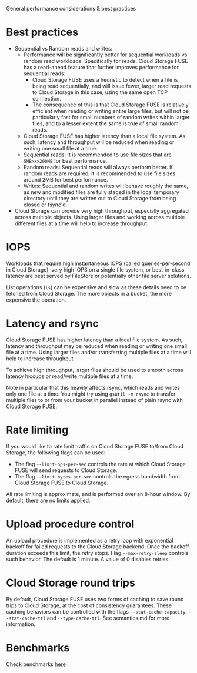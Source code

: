 General performance considerations & best practices

# Best practices

- Sequential vs Random reads and writes:
     - Performance will be significantly better for sequential workloads vs random read workloads. Specifically for reads, Cloud Storage FUSE has a read-ahead feature that further improves performance for sequential reads:  
          - Cloud Storage FUSE uses a heuristic to detect when a file is being read sequentially, and will issue fewer, larger read requests to Cloud Storage in this case, using the same open TCP connection.
          - The consequence of this is that Cloud Storage FUSE is relatively efficient when reading or writing entire large files, but will not be particularly fast for small numbers of random writes within larger files, and to a lesser extent the same is true of small random reads.
     - Cloud Storage FUSE has higher latency than a local file system. As such, latency and throughput will be reduced when reading or writing one small file at a time.
     - Sequential reads: It is recommended to use file sizes that are ```5MB>x>200MB``` for best performance.
     - Random reads: Sequential reads will always perform better. If random reads are required, it is recommended to use file sizes around 2MB for best performance.
     - Writes: Sequential and random writes will behave roughly the same, as new and modified files are fully staged in the local temporary directory until they are written out to Cloud Storage from being closed or fsync'd. 
- Cloud Storage can provide very high throughput, especially aggregated across multiple objects. Using larger files and working across multiple different files at a time will help to increase throughput.

# IOPS

Workloads that require high instantaneous IOPS (called queries-per-second in Cloud Storage), very high IOPS on a single file system, or best-in-class latency are best served by FileStore or potentially other file server solutions.

List operations (```ls```) can be expensive and slow as these details need to be fetched from Cloud Storage. The more objects in a bucket, the more expensive the operation. 

# Latency and rsync

Cloud Storage FUSE has higher latency than a local file system. As such, latency and throughput may be reduced when reading or writing one small file at a time. Using larger files and/or transferring multiple files at a time will help to increase throughput.

To achieve high throughput, larger files should be used to smooth across latency hiccups or read/write multiple files at a time.

Note in particular that this heavily affects rsync, which reads and writes only one file at a time. You might try using ```gsutil -m rsync``` to transfer multiple files to or from your bucket in parallel instead of plain rsync with Cloud Storage FUSE.

# Rate limiting

If you would like to rate limit traffic on Cloud Storage FUSE to/from Cloud Storage, the following flags can be used:

- The flag ```--limit-ops-per-sec``` controls the rate at which Cloud Storage FUSE will send requests to Cloud Storage.
- The flag ```--limit-bytes-per-sec``` controls the egress bandwidth from Cloud Storage FUSE to Cloud Storage.

All rate limiting is approximate, and is performed over an 8-hour window. By default, there are no limits applied.

# Upload procedure control

An upload procedure is implemented as a retry loop with exponential backoff for failed requests to the Cloud Storage backend. Once the backoff duration exceeds this limit, the retry stops. Flag ```--max-retry-sleep``` controls such behavior. The default is 1 minute. A value of 0 disables retries.

# Cloud Storage round trips

By default, Cloud Storage FUSE uses two forms of caching to save round trips to Cloud Storage, at the cost of consistency guarantees. These caching behaviors can be controlled with the flags ```--stat-cache-capacity```, ```--stat-cache-ttl``` and ```--type-cache-ttl```. See semantics.md for more information.

# Benchmarks

Check benchmarks [here](https://github.com/GoogleCloudPlatform/gcsfuse/blob/master/docs/benchmarks.md)
